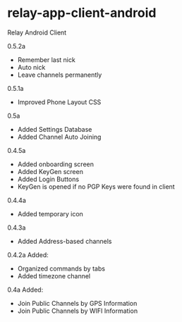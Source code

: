 # relay-app-client-android
Relay Android Client

0.5.2a
 * Remember last nick
 * Auto nick
 * Leave channels permanently

0.5.1a
 * Improved Phone Layout CSS

0.5a
 * Added Settings Database
 * Added Channel Auto Joining

0.4.5a
 * Added onboarding screen
 * Added KeyGen screen
 * Added Login Buttons
 * KeyGen is opened if no PGP Keys were found in client

0.4.4a
 * Added temporary icon

0.4.3a
 * Added Address-based channels

0.4.2a
Added:
 * Organized commands by tabs
 * Added timezone channel

0.4a
Added:
 * Join Public Channels by GPS Information
 * Join Public Channels by WIFI Information